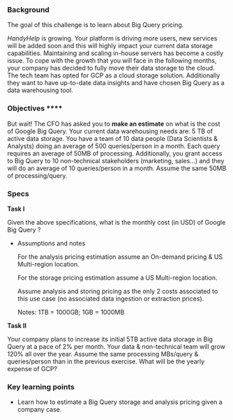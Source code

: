 ### Background

The goal of this challenge is to learn about Big Query pricing.

*HandyHelp* is growing. Your platform is driving more users, new services will be added soon and this will highly impact your current data storage capabilities. Maintaining and scaling in-house servers has become a costly issue. To cope with the growth that you will face in the following months, your company has decided to fully move their data storage to the cloud. The tech team has opted for GCP as a cloud storage solution. Additionally they want to have up-to-date data insights and have chosen Big Query as a data warehousing tool. 

### Objectives ****

But wait! The CFO has asked you to **make an estimate** on what is the cost of Google Big Query. Your current data warehousing needs are: 5 TB of active data storage. You have a team of 10 data people (Data Scientists & Analysts) doing an average of 500 queries/person in a month. Each query requires an average of 50MB of processing. Additionally, you grant access to Big Query to 10 non-technical stakeholders (marketing, sales…) and they will do an average of 10 queries/person in a month. Assume the same 50MB of processing/query.  

### Specs

**Task I**

Given the above specifications, what is the monthly cost (in USD) of Google Big Query ?

- Assumptions and notes

    For the analysis pricing estimation assume an On-demand pricing & US Multi-region location.

    For the storage pricing estimation assume a US Multi-region location.

    Assume analysis and storing pricing as the only 2 costs associated to this use case (no associated data ingestion or extraction prices).

    Notes: 1TB = 1000GB; 1GB = 1000MB

**Task II**

Your company plans to increase its initial 5TB active data storage in Big Query at a pace of 2% per month. Your data & non-technical team will grow 120% all over the year. Assume the same processing MBs/query & queries/person than in the previous exercise. What will be the yearly expense of GCP?

### Key learning points

- Learn how to estimate a Big Query storage and analysis pricing given a company case.
